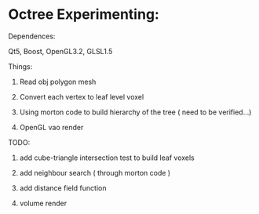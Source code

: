 Octree Experimenting:
======
Dependences:

Qt5, Boost, OpenGL3.2, GLSL1.5

Things:

1. Read obj polygon mesh 

2. Convert each vertex to leaf level voxel

3. Using morton code to build hierarchy of the tree ( need to be verified...)

4. OpenGL vao render

TODO: 

1. add cube-triangle intersection test to build leaf voxels 

2. add neighbour search ( through morton code )

3. add distance field function

4. volume render 
